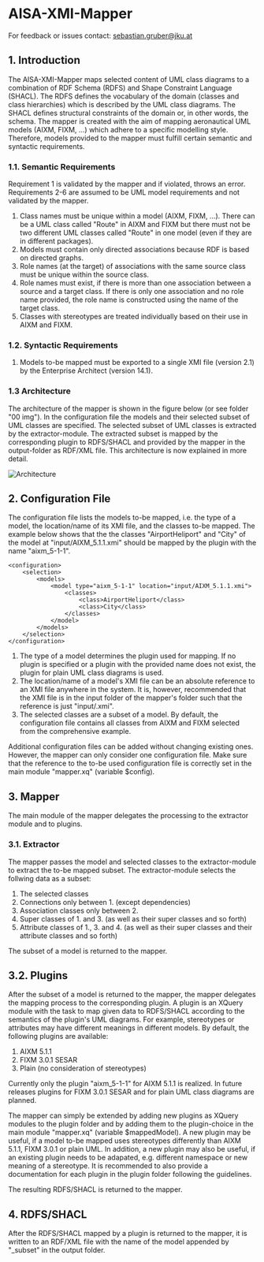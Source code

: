 # AISA-XMI-Mapper

For feedback or issues contact: sebastian.gruber@jku.at 

## 1. Introduction

The AISA-XMI-Mapper maps selected content of UML class diagrams to a combination of RDF Schema (RDFS) and Shape Constraint Language (SHACL). The RDFS defines the vocabulary of the domain (classes and class hierarchies) which is described by the UML class diagrams. The SHACL defines structural constraints of the domain or, in other words, the schema. The mapper is created with the aim of mapping aeronautical UML models (AIXM, FIXM, ...) which adhere to a specific modelling style. Therefore, models provided to the mapper must fulfill certain semantic and syntactic requirements.

### 1.1. Semantic Requirements

Requirement 1 is validated by the mapper and if violated, throws an error. Requirements 2-6 are assumed to be UML model requirements and not validated by the mapper.

1. Class names must be unique within a model (AIXM, FIXM, ...). There can be a UML class called "Route" in AIXM and FIXM but there must not be two different UML classes called "Route" in one model (even if they are in different packages).
2. Models must contain only directed associations because RDF is based on directed graphs.          
3. Role names (at the target) of associations with the same source class must be unique within the source class.      
4. Role names must exist, if there is more than one association between a source and a target class. If there is only one association and no role name provided, the role name is constructed using the name of the target class.
5. Classes with stereotypes are treated individually based on their use in AIXM and FIXM.
      
### 1.2. Syntactic Requirements

1. Models to-be mapped must be exported to a single XMI file (version 2.1) by the Enterprise Architect (version 14.1).

### 1.3 Architecture

The architecture of the mapper is shown in the figure below (or see folder "00 img"). In the configuration file the models and their selected subset of UML classes are specified. The selected subset of UML classes is extracted by the extractor-module. The extracted subset is mapped by the corresponding plugin to RDFS/SHACL and provided by the mapper in the output-folder as RDF/XML file. This architecture is now explained in more detail.

![Architecture](https://github.com/bastlyo/AISA-XMI-Mapper/blob/main/img/architecture.JPG)

## 2. Configuration File

The configuration file lists the models to-be mapped, i.e. the type of a model, the location/name of its XMI file, and the classes to-be mapped. The example below shows that the the classes "AirportHeliport" and "City" of the model at "input/AIXM_5.1.1.xmi" should be mapped by the plugin with the name "aixm_5-1-1".

	<configuration>
		<selection>
			<models>
				<model type="aixm_5-1-1" location="input/AIXM_5.1.1.xmi">
					<classes>
						<class>AirportHeliport</class>
						<class>City</class>
					</classes>
				</model>
			</models>
		</selection>
	</configuration>

1. The type of a model determines the plugin used for mapping. If no plugin is specified or a plugin with the provided name does not exist, the plugin for plain UML class diagrams is used. 
2. The location/name of a model's XMI file can be an absolute reference to an XMI file anywhere in the system. It is, however, recommended that the XMI file is in the input folder of the mapper's folder such that the reference is just "input/<fileName>.xmi".
3. The selected classes are a subset of a model. By default, the configuration file contains all classes from AIXM and FIXM selected from the comprehensive example.

Additional configuration files can be added without changing existing ones. However, the mapper can only consider one configuration file. Make sure that the reference to the to-be used configuration file is correctly set in the main module "mapper.xq" (variable $config). 

## 3. Mapper

The main module of the mapper delegates the processing to the extractor module and to plugins.

### 3.1. Extractor

The mapper passes the model and selected classes to the extractor-module to extract the to-be mapped subset. The extractor-module selects the follwing data as a subset:

1. The selected classes
2. Connections only between 1. (except dependencies)
3. Association classes only between 2.
4. Super classes of 1. and 3. (as well as their super classes and so forth)
5. Attribute classes of 1., 3. and 4. (as well as their super classes and their attribute classes and so forth)

The subset of a model is returned to the mapper.

## 3.2. Plugins

After the subset of a model is returned to the mapper, the mapper delegates the mapping process to the corresponding plugin. A plugin is an XQuery module with the task to map given data to RDFS/SHACL according to the semantics of the plugin's UML diagrams. For example, stereotypes or attributes may have different meanings in different models. By default, the following plugins are available:

1. AIXM 5.1.1
2. FIXM 3.0.1 SESAR
3. Plain (no consideration of stereotypes)

Currently only the plugin "aixm_5-1-1" for AIXM 5.1.1 is realized. In future releases plugins for FIXM 3.0.1 SESAR and for plain UML class diagrams are planned.

The mapper can simply be extended by adding new plugins as XQuery modules to the plugin folder and by adding them to the plugin-choice in the main module "mapper.xq" (variable $mappedModel). A new plugin may be useful, if a model to-be mapped uses stereotypes differently than AIXM 5.1.1, FIXM 3.0.1 or plain UML. In addition, a new plugin may also be useful, if an existing plugin needs to be adapated, e.g. different namespace or new meaning of a stereotype. It is recommended to also provide a documentation for each plugin in the plugin folder following the guidelines.

The resulting RDFS/SHACL is returned to the mapper.

## 4. RDFS/SHACL

After the RDFS/SHACL mapped by a plugin is returned to the mapper, it is written to an RDF/XML file with the name of the model appended by "\_subset" in the output folder.
